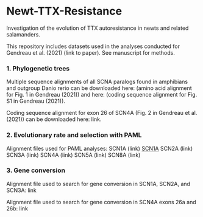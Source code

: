 # Newt-TTX-Resistance
Investigation of the evolution of TTX autoresistance in newts and related salamanders.


This repository includes datasets used in the analyses conducted for Gendreau et al. (2021) (link to paper). See manuscript for methods.




### 1. Phylogenetic trees

Multiple sequence alignments of all SCNA paralogs found in amphibians and outgroup Danio rerio can be downloaded here: (amino acid alignment for Fig. 1 in Gendreau (2021)) and here: (coding sequence alignment for Fig. S1 in Gendreau (2021)).

Coding sequence alignment for exon 26 of SCN4A (Fig. 2 in Gendreau et al. (2021)) can be downloaded here: link.


### 2. Evolutionary rate and selection with PAML

Alignment files used for PAML analyses:
SCN1A (link) [SCN1A](https://github.com/kerrygendreau/Newt-TTX-Resistance/SCN1A_CDS_alignment.fasta)
SCN2A (link)
SCN3A (link)
SCN4A (link)
SCN5A (link)
SCN8A (link)


### 3. Gene conversion

Alignment file used to search for gene conversion in SCN1A, SCN2A, and SCN3A: link

Alignment file used to search for gene conversion in SCN4A exons 26a and 26b: link
